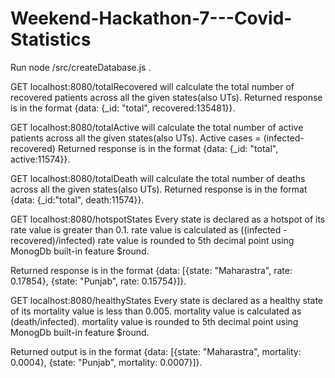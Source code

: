 # Weekend-Hackathon-7---Covid-Statistics
Run node /src/createDatabase.js .


GET localhost:8080/totalRecovered
will calculate the total number of recovered patients across all the given states(also UTs).
Returned response is in the format {data: {_id: "total", recovered:135481}}.



GET localhost:8080/totalActive
will calculate the total number of active patients across all the given states(also UTs).
Active cases = (infected-recovered)
Returned response is in the format {data: {_id: "total", active:11574}}.



GET localhost:8080/totalDeath
will calculate the total number of deaths across all the given states(also UTs).
Returned response is in the format {data: {_id:"total", death:11574}}.



GET localhost:8080/hotspotStates
Every state is declared as a hotspot of its rate value is greater than 0.1.
rate value is calculated as ((infected - recovered)/infected)
rate value is rounded to 5th decimal point using MonogDb built-in feature $round.

Returned response is in the format {data: [{state: "Maharastra", rate: 0.17854}, {state: "Punjab", rate: 0.15754}]}.

GET localhost:8080/healthyStates
Every state is declared as a healthy state of its mortality value is less than 0.005.
mortality value is calculated as (death/infected).
mortality value is rounded to 5th decimal point using MonogDb built-in feature $round.

Returned output is in the format {data: [{state: "Maharastra", mortality: 0.0004}, {state: "Punjab", mortality: 0.0007}]}.

